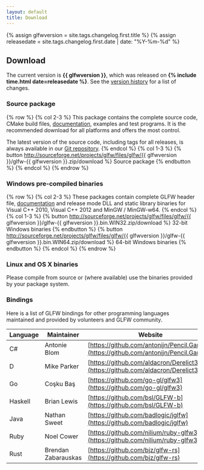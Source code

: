 ```yaml
---
layout: default
title: Download
---
```


{% assign glfwversion = site.tags.changelog.first.title %}
{% assign releasedate = site.tags.changelog.first.date | date: "%Y-%m-%d" %}

## Download

The current version is **{{ glfwversion }}**, which was released on
**{% include time.html date=releasedate %}**.
See the [version history](changelog.html) for a list of changes.

### Source package

{% row %}
{% col 2-3 %}
This package contains the complete source code, CMake build files,
[documentation](documentation.html), examples and test programs. It
is the recommended download for all platforms and offers the most control.

The latest version of the source code, including tags for all releases,
is always available in our [Git repository](https://github.com/glfw/glfw).
{% endcol %}
{% col 1-3 %}
{% button http://sourceforge.net/projects/glfw/files/glfw/{{ glfwversion }}/glfw-{{ glfwversion }}.zip/download %}
Source package
{% endbutton %}
{% endcol %}
{% endrow %}

### Windows pre-compiled binaries

{% row %}
{% col 2-3 %}
These packages contain complete GLFW header file,
[documentation](documentation.html) and release mode DLL and static
library binaries for Visual C++ 2010, Visual C++ 2012 and MinGW / MinGW-w64.
{% endcol %}
{% col 1-3 %}
{% button http://sourceforge.net/projects/glfw/files/glfw/{{ glfwversion }}/glfw-{{ glfwversion }}.bin.WIN32.zip/download %}
32-bit Windows binaries
{% endbutton %}
{% button http://sourceforge.net/projects/glfw/files/glfw/{{ glfwversion }}/glfw-{{ glfwversion }}.bin.WIN64.zip/download %}
64-bit Windows binaries
{% endbutton %}
{% endcol %}
{% endrow %}

### Linux and OS X binaries

Please compile from source or (where available) use the binaries provided by your package system.

### Bindings

Here is a list of GLFW bindings for other programming languages 
maintained and provided by volunteers and GLFW community.

| Language | Maintainer          | Website |
| -------- | ------------------- | ------- |
| C#       | Antonie Blom        | [https://github.com/antonijn/Pencil.Gaming](https://github.com/antonijn/Pencil.Gaming) |
| D        | Mike Parker         | [https://github.com/aldacron/Derelict3](https://github.com/aldacron/Derelict3) |
| Go       | Coşku Baş           | [https://github.com/go-gl/glfw3](https://github.com/go-gl/glfw3) |
| Haskell  | Brian Lewis         | [https://github.com/bsl/GLFW-b](https://github.com/bsl/GLFW-b) |
| Java     | Nathan Sweet        | [https://github.com/badlogic/jglfw](https://github.com/badlogic/jglfw) |
| Ruby     | Noel Cower          | [https://github.com/nilium/ruby-glfw3](https://github.com/nilium/ruby-glfw3) |
| Rust     | Brendan Zabarauskas | [https://github.com/bjz/glfw-rs](https://github.com/bjz/glfw-rs) |
